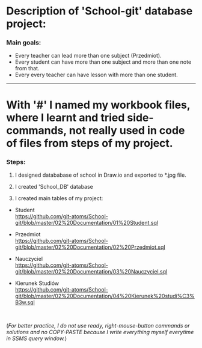 # Description of 'School-git' database project:<br>


<!--- Opisuję tu założenia projektu --->
### Main goals:
* Every teacher can lead more than one subject (Przedmiot).
* Every student can have more than one subject and more than one note from that.
* Every every teacher can have lesson with more than one student.



<!--- Poniżej wtrącony komentarz o tym co to za pliki z hashem z przodu w nazwie --->

---

With '#' I named my workbook files, where I learnt and tried side-commands, not really used in code of files from steps of my project.
===




<!--- Opisuję tu kroki realizacji projektu --->
### Steps:
1. I designed datababase of school in Draw.io and exported to *.jpg file.<br>

2. I created 'School_DB' database


3. I created main tables of my project:<br>

<!--- Dla wygody dodałem linki do wymienianych nazw plików --->

+ Student<br>
<https://github.com/git-atoms/School-git/blob/master/02%20Documentation/01%20Student.sql>

+ Przedmiot<br>
<https://github.com/git-atoms/School-git/blob/master/02%20Documentation/02%20Przedmiot.sql>

+ Nauczyciel<br>
<https://github.com/git-atoms/School-git/blob/master/02%20Documentation/03%20Nauczyciel.sql>

+ Kierunek Studiów<br>
<https://github.com/git-atoms/School-git/blob/master/02%20Documentation/04%20Kierunek%20studi%C3%B3w.sql>
<br>


<!--- Info o tym, że wszystko klepię z palca aby wprawić się lepiej --->
(*For better practice, I do not use ready, right-mouse-button commands or solutions and no COPY-PASTE because I write everything myself everytime in SSMS query window.*)<br>

